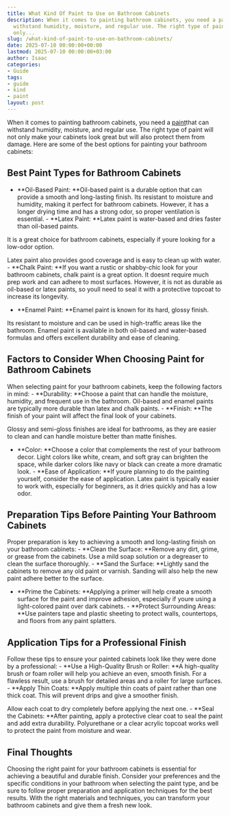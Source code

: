 ```yaml
---
title: What Kind Of Paint to Use on Bathroom Cabinets
description: When it comes to painting bathroom cabinets, you need a paint that can
  withstand humidity, moisture, and regular use. The right type of paint will not
  only...
slug: /what-kind-of-paint-to-use-on-bathroom-cabinets/
date: 2025-07-10 00:00:00+00:00
lastmod: 2025-07-10 00:00:00+03:00
author: Isaac
categories:
- Guide
tags:
- guide
- kind
- paint
layout: post
---
```

When it comes to painting bathroom cabinets, you need a [paint](https://pestpolicy.com/what-kind-of-paint-can-be-used-on-concrete/)that can withstand humidity, moisture, and regular use. The right type of paint will not only make your cabinets look great but will also protect them from damage. Here are some of the best options for painting your bathroom cabinets:

##  Best Paint Types for Bathroom Cabinets

- **Oil-Based Paint: **Oil-based paint is a durable option that can provide a smooth and long-lasting finish. Its resistant to moisture and humidity, making it perfect for bathroom cabinets. However, it has a longer drying time and has a strong odor, so proper ventilation is essential. - **Latex Paint: **Latex paint is water-based and dries faster than oil-based paints.

It is a great choice for bathroom cabinets, especially if youre looking for a low-odor option.

Latex paint also provides good coverage and is easy to clean up with water. - **Chalk Paint: **If you want a rustic or shabby-chic look for your bathroom cabinets, chalk paint is a great option. It doesnt require much prep work and can adhere to most surfaces. However, it is not as durable as oil-based or latex paints, so youll need to seal it with a protective topcoat to increase its longevity.

- **Enamel Paint: **Enamel paint is known for its hard, glossy finish.

Its resistant to moisture and can be used in high-traffic areas like the bathroom. Enamel paint is available in both oil-based and water-based formulas and offers excellent durability and ease of cleaning.

##  Factors to Consider When Choosing Paint for Bathroom Cabinets

When selecting paint for your bathroom cabinets, keep the following factors in mind: - **Durability: **Choose a paint that can handle the moisture, humidity, and frequent use in the bathroom. Oil-based and enamel paints are typically more durable than latex and chalk paints. - **Finish: **The finish of your paint will affect the final look of your cabinets.

Glossy and semi-gloss finishes are ideal for bathrooms, as they are easier to clean and can handle moisture better than matte finishes.

- **Color: **Choose a color that complements the rest of your bathroom decor. Light colors like white, cream, and soft gray can brighten the space, while darker colors like navy or black can create a more dramatic look. - **Ease of Application: **If youre planning to do the painting yourself, consider the ease of application. Latex paint is typically easier to work with, especially for beginners, as it dries quickly and has a low odor.

##  Preparation Tips Before Painting Your Bathroom Cabinets

Proper preparation is key to achieving a smooth and long-lasting finish on your bathroom cabinets: - **Clean the Surface: **Remove any dirt, grime, or grease from the cabinets. Use a mild soap solution or a degreaser to clean the surface thoroughly. - **Sand the Surface: **Lightly sand the cabinets to remove any old paint or varnish. Sanding will also help the new paint adhere better to the surface.

- **Prime the Cabinets: **Applying a primer will help create a smooth surface for the paint and improve adhesion, especially if youre using a light-colored paint over dark cabinets. - **Protect Surrounding Areas: **Use painters tape and plastic sheeting to protect walls, countertops, and floors from any paint splatters.

##  Application Tips for a Professional Finish

Follow these tips to ensure your painted cabinets look like they were done by a professional: - **Use a High-Quality Brush or Roller: **A high-quality brush or foam roller will help you achieve an even, smooth finish. For a flawless result, use a brush for detailed areas and a roller for large surfaces. - **Apply Thin Coats: **Apply multiple thin coats of paint rather than one thick coat. This will prevent drips and give a smoother finish.

Allow each coat to dry completely before applying the next one. - **Seal the Cabinets: **After painting, apply a protective clear coat to seal the paint and add extra durability. Polyurethane or a clear acrylic topcoat works well to protect the paint from moisture and wear.

##  Final Thoughts

Choosing the right paint for your bathroom cabinets is essential for achieving a beautiful and durable finish. Consider your preferences and the specific conditions in your bathroom when selecting the paint type, and be sure to follow proper preparation and application techniques for the best results. With the right materials and techniques, you can transform your bathroom cabinets and give them a fresh new look.
